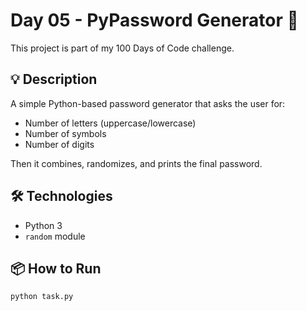 # Day 05 - PyPassword Generator 🔐

This project is part of my 100 Days of Code challenge.

## 💡 Description

A simple Python-based password generator that asks the user for:
- Number of letters (uppercase/lowercase)
- Number of symbols
- Number of digits

Then it combines, randomizes, and prints the final password.

## 🛠️ Technologies

- Python 3
- `random` module

## 📦 How to Run

```bash
python task.py
